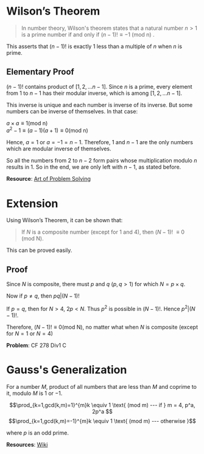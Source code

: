 # Wilson’s Theorem
>In number theory, Wilson's theorem states that a natural number $n > 1$ is a prime number if and only if $(n-1)! \equiv -1 \text{ (mod n) }$.

This asserts that $(n-1)!$ is exactly $1$ less than a multiple of $n$ when $n$ is prime.

## Elementary Proof

$(n-1)!$ contains product of $[1,2,...n-1]$. Since $n$ is a prime, every element from $1$ to $n-1$ has their modular inverse, which is among $[1,2,...n-1]$.

This inverse is unique and each number is inverse of its inverse. But some numbers can be inverse of themselves. In that case:

$a \times a \equiv 1 \text{(mod n)}$<br>
$a^2 - 1 \equiv (a-1)(a+1) \equiv 0 \text{(mod n)}$

Hence, $a = 1$ or $a = -1 = n-1$. Therefore, $1$ and $n-1$ are the only numbers which are modular inverse of themselves.

So all the numbers from $2$ to $n-2$ form pairs whose multiplication modulo $n$ results in $1$. So in the end, we are only left with $n-1$, as stated before.

**Resource**: [Art of Problem Solving](http://www.artofproblemsolving.com/wiki/index.php/Wilson's_Theorem)

# Extension
Using Wilson’s Theorem, it can be shown that:

>If $N$ is a composite number (except for $1$ and $4$), then $(N-1)!$ $\equiv 0$ $\text{(mod N)}$.

This can be proved easily.

## Proof
Since $N$ is composite, there must $p$ and $q$ $(p,q>1)$ for which $N = p \times q$.

Now if $p \neq q$, then $pq|(N-1)!$

If $p = q$, then for $N>4$, $2p < N$. Thus $p^2$ is possible in $(N-1)!$. Hence $p^2|(N-1)!$.

Therefore, $(N-1)! \equiv 0 \text{(mod N)}$, no matter what when $N$ is composite (except for $N=1$ or $N=4$)

**Problem**: CF 278 Div1 C

# Gauss's Generalization

For a number $M$, product of all numbers that are less than $M$ and coprime to it, modulo $M$ is $1$ or $-1$.

$$\prod_{k=1,gcd(k,m)=1}^{m}k \equiv 1 \text{ (mod m) --- if } m = 4, p^a, 2p^a $$
$$\prod_{k=1,gcd(k,m)=-1}^{m}k \equiv 1 \text{ (mod m) --- otherwise }$$

where $p$ is an odd prime.

**Resources**: [Wiki](https://en.wikipedia.org/wiki/Wilson%27s_theorem#Gauss.27s_generalization)
